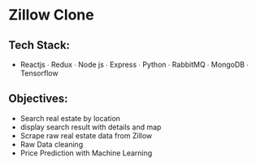# Zillow Clone

## Tech Stack:

- Reactjs ∙ Redux ∙ Node js ∙ Express ∙ Python ∙ RabbitMQ ∙ MongoDB ∙ Tensorflow

## Objectives:

- Search real estate by location
- display search result with details and map
- Scrape raw real estate data from Zillow
- Raw Data cleaning
- Price Prediction with Machine Learning
